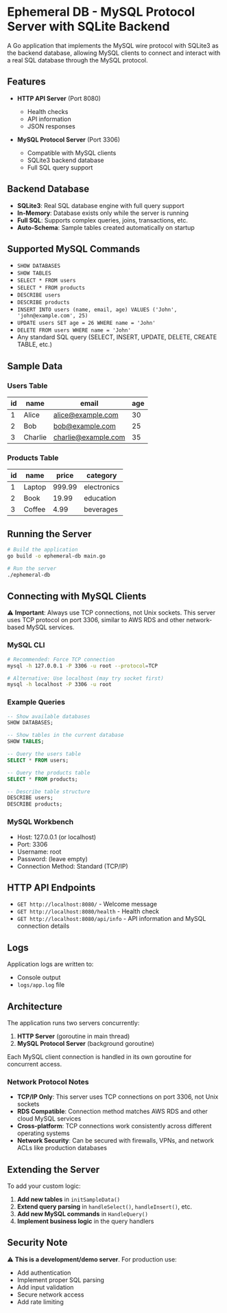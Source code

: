 # Ephemeral DB - MySQL Protocol Server with SQLite Backend

A Go application that implements the MySQL wire protocol with SQLite3 as the backend database, allowing MySQL clients to connect and interact with a real SQL database through the MySQL protocol.

## Features

- **HTTP API Server** (Port 8080)
  - Health checks
  - API information
  - JSON responses

- **MySQL Protocol Server** (Port 3306)
  - Compatible with MySQL clients
  - SQLite3 backend database
  - Full SQL query support

## Backend Database

- **SQLite3**: Real SQL database engine with full query support
- **In-Memory**: Database exists only while the server is running
- **Full SQL**: Supports complex queries, joins, transactions, etc.
- **Auto-Schema**: Sample tables created automatically on startup

## Supported MySQL Commands

- `SHOW DATABASES`
- `SHOW TABLES`
- `SELECT * FROM users`
- `SELECT * FROM products`
- `DESCRIBE users`
- `DESCRIBE products`
- `INSERT INTO users (name, email, age) VALUES ('John', 'john@example.com', 25)`
- `UPDATE users SET age = 26 WHERE name = 'John'`
- `DELETE FROM users WHERE name = 'John'`
- Any standard SQL query (SELECT, INSERT, UPDATE, DELETE, CREATE TABLE, etc.)

## Sample Data

### Users Table
| id | name    | email               | age |
|----|---------|---------------------|-----|
| 1  | Alice   | alice@example.com   | 30  |
| 2  | Bob     | bob@example.com     | 25  |
| 3  | Charlie | charlie@example.com | 35  |

### Products Table
| id | name   | price  | category    |
|----|--------|--------|-------------|
| 1  | Laptop | 999.99 | electronics |
| 2  | Book   | 19.99  | education   |
| 3  | Coffee | 4.99   | beverages   |

## Running the Server

```bash
# Build the application
go build -o ephemeral-db main.go

# Run the server
./ephemeral-db
```

## Connecting with MySQL Clients

⚠️ **Important**: Always use TCP connections, not Unix sockets. This server uses TCP protocol on port 3306, similar to AWS RDS and other network-based MySQL services.

### MySQL CLI
```bash
# Recommended: Force TCP connection
mysql -h 127.0.0.1 -P 3306 -u root --protocol=TCP

# Alternative: Use localhost (may try socket first)
mysql -h localhost -P 3306 -u root
```

### Example Queries
```sql
-- Show available databases
SHOW DATABASES;

-- Show tables in the current database
SHOW TABLES;

-- Query the users table
SELECT * FROM users;

-- Query the products table
SELECT * FROM products;

-- Describe table structure
DESCRIBE users;
DESCRIBE products;
```

### MySQL Workbench
- Host: 127.0.0.1 (or localhost)
- Port: 3306
- Username: root
- Password: (leave empty)
- Connection Method: Standard (TCP/IP)

## HTTP API Endpoints

- `GET http://localhost:8080/` - Welcome message
- `GET http://localhost:8080/health` - Health check
- `GET http://localhost:8080/api/info` - API information and MySQL connection details

## Logs

Application logs are written to:
- Console output
- `logs/app.log` file

## Architecture

The application runs two servers concurrently:

1. **HTTP Server** (goroutine in main thread)
2. **MySQL Protocol Server** (background goroutine)

Each MySQL client connection is handled in its own goroutine for concurrent access.

### Network Protocol Notes

- **TCP/IP Only**: This server uses TCP connections on port 3306, not Unix sockets
- **RDS Compatible**: Connection method matches AWS RDS and other cloud MySQL services
- **Cross-platform**: TCP connections work consistently across different operating systems
- **Network Security**: Can be secured with firewalls, VPNs, and network ACLs like production databases

## Extending the Server

To add your custom logic:

1. **Add new tables** in `initSampleData()`
2. **Extend query parsing** in `handleSelect()`, `handleInsert()`, etc.
3. **Add new MySQL commands** in `HandleQuery()`
4. **Implement business logic** in the query handlers

## Security Note

⚠️ **This is a development/demo server**. For production use:
- Add authentication
- Implement proper SQL parsing
- Add input validation
- Secure network access
- Add rate limiting
